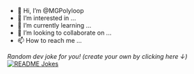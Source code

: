 - 👋 Hi, I’m @MGPolyloop
- 👀 I’m interested in ...
- 🌱 I’m currently learning ...
- 💞️ I’m looking to collaborate on ...
- 📫 How to reach me ...

<i>Random dev joke for you! (create your own by clicking here ↓)</i><br>
<a href="https://readme-jokes.vercel.app"><img align="center" src="https://readme-jokes.vercel.app/api?bgColor=%23073b4c&textColor=%2306d6a0&aColor=%2306d6a0&borderColor=%2306d6a0" alt="README Jokes"></a>

<!---
MGPolyloop/MGPolyloop is a ✨ special ✨ repository because its `README.md` (this file) appears on your GitHub profile.
You can click the Preview link to take a look at your changes.
--->
